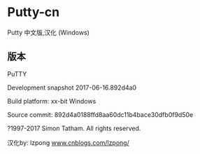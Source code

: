 # Putty-cn
Putty 中文版,汉化 (Windows)  
## 版本
PuTTY

Development snapshot 2017-06-16.892d4a0

Build platform: xx-bit Windows

Source commit: 892d4a0188ffd8aa60dc11b4bace30dfb0f9d50e

?1997-2017 Simon Tatham. All rights reserved.

汉化by: lzpong www.cnblogs.com/lzpong/
